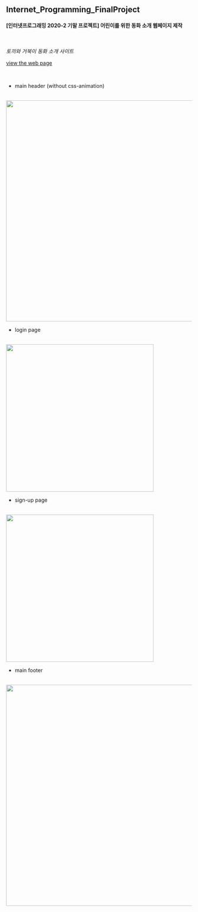 ## Internet_Programming_FinalProject

#### [인터넷프로그래밍 2020-2 기말 프로젝트] 어린이를 위한 동화 소개 웹페이지 제작
<br>

_토끼와 거북이 동화 소개 사이트_

[view the web page](https://yebinleee.github.io/Internet_Programming_FinalProject/files/main_page.html)

<br>

- main header (without css-animation)
<br>
<img src="https://github.com/YebinLeee/Internet_Programming_FinalProject/blob/main/final%20view/fianl_header.JPG" width=600></img>
<br>

- login page
<br>
<img src="https://github.com/YebinLeee/Internet_Programming_FinalProject/blob/main/final%20view/final_login.JPG" width=400></img>
<br>

- sign-up page 
<br>
<img src="https://github.com/YebinLeee/Internet_Programming_FinalProject/blob/main/final%20view/final_membership.JPG" width=400></img>
<br>


- main footer
<br>
<img src="https://github.com/YebinLeee/Internet_Programming_FinalProject/blob/main/final%20view/fianl_header.JPG" width=600></img>
<br>
